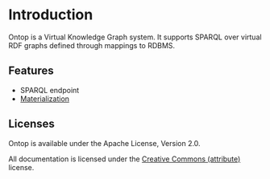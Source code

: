 # Introduction

Ontop is a Virtual Knowledge Graph system. It supports SPARQL over
virtual RDF graphs defined through mappings to RDBMS.

Features
--------

* SPARQL endpoint
* [Materialization](/guide/materialization) 


Licenses
--------

Ontop is available under the Apache License, Version 2.0.

All documentation is licensed under the 
[Creative Commons (attribute)](http://creativecommons.org/licenses/by/4.0/)
license.
